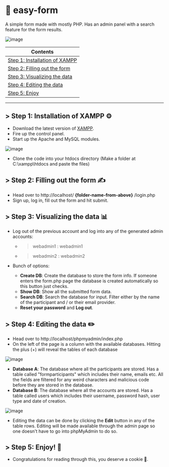 # 📝 easy-form
A simple form made with mostly PHP. Has an admin panel with a search feature for the form results.

![image](https://user-images.githubusercontent.com/101106849/167217537-1527a627-2246-4297-a7e1-94362a0a955d.png)

 
 
 
 Contents | 
------------ | 
[Step 1: Installation of XAMPP](#-step-1-installation-of-xampp-%EF%B8%8F)   | 
[Step 2: Filling out the form](#-step-2-filling-out-the-form-)   | 
[Step 3: Visualizing the data](#-step-3-visualizing-the-data-)   | 
[Step 4: Editing the data](#-step-4-editing-the-data-%EF%B8%8F)   | 
[Step 5: Enjoy](#-step-5-enjoy-)   | 




 
 ***
## > Step 1: Installation of XAMPP ⚙️
- Download the latest version of [XAMPP](https://www.apachefriends.org/download.html).
- Fire up the control panel.
- Start up the Apache and MySQL modules.  

![image](https://user-images.githubusercontent.com/101106849/167217849-2433b1e9-6055-4c08-b857-2e476c5901df.png)
- Clone the code into your htdocs directory (Make a folder at C:\xampp\htdocs and paste the files)


## > Step 2: Filling out the form ✍ 
- Head over to http://localhost/ **{folder-name-from-above}** /login.php
- Sign up, log in, fill out the form and hit submit.


## > Step 3: Visualizing the data 📊
- Log out of the previous account and log into any of the generated admin accounts:
  - > webadmin1 : webadmin1
  - > webadmin2 : webadmin2
 
- Bunch of options:
  - **Create DB**: Create the database to store the form info. If someone enters the form.php page the database is created automatically so this button just checks.
  - **Show DB**: Show all the submitted form data.
  - **Search DB**: Search the database for input. Filter either by the name of the participant and / or their email provider. 
  - **Reset your password** and **Log out**.


## > Step 4: Editing the data ✏️
- Head over to http://localhost/phpmyadmin/index.php
- On the left of the page is a column with the available databases. Hitting the plus (+) will reveal the tables of each database

![image](https://user-images.githubusercontent.com/101106849/167294589-8cc22c63-470b-4d3b-9005-f7dbc0b22ed0.png)

- **Database A**: The database where all the participants are stored. Has a table called "formparticipants" which includes their name, emails etc. All the fields are filtered for any weird characters and malicious code before they are stored in the database.
- **Database B**: The database where all the accounts are stored. Has a table called users which includes their username, password hash, user type and date of creation.

![image](https://user-images.githubusercontent.com/101106849/167294700-aa7709df-b3bd-42ca-b0a8-736b24f72649.png)

- Editing the data can be done by clicking the **Edit** button in any of the table rows. Editing will be made available through the admin page so one doesn't have to go into phpMyAdmin to do so.

## > Step 5: Enjoy! 🎉
- Congratulations for reading through this, you deserve a cookie 🍪.
